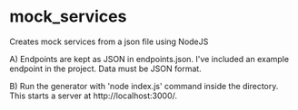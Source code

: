 # mock_services
Creates mock services from a json file using NodeJS

A) Endpoints are kept as JSON in endpoints.json. I've included an example endpoint in the project. Data must be JSON format.

B) Run the generator with 'node index.js' command inside the directory. This starts a server at http://localhost:3000/.
